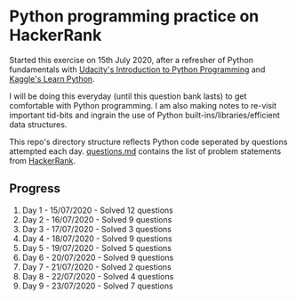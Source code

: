 # Python programming practice on HackerRank

Started this exercise on 15th July 2020, after a refresher of Python fundamentals with [Udacity's Introduction to Python Programming](https://www.udacity.com/course/introduction-to-python--ud1110) and [Kaggle's Learn Python](https://www.kaggle.com/learn/python).

I will be doing this everyday (until this question bank lasts) to get comfortable with Python programming. I am also making notes to re-visit important tid-bits and ingrain the use of Python built-ins/libraries/efficient data structures.

This repo's directory structure reflects Python code seperated by questions attempted each day. [questions.md](questions.md) contains the list of problem statements from [HackerRank](https://www.hackerrank.com/domains/python).

## Progress

1. Day 1 - 15/07/2020 - Solved 12 questions
2. Day 2 - 16/07/2020 - Solved 9 questions
3. Day 3 - 17/07/2020 - Solved 3 questions
4. Day 4 - 18/07/2020 - Solved 9 questions
5. Day 5 - 19/07/2020 - Solved 5 questions
6. Day 6 - 20/07/2020 - Solved 9 questions
7. Day 7 - 21/07/2020 - Solved 2 questions
8. Day 8 - 22/07/2020 - Solved 4 questions
9. Day 9 - 23/07/2020 - Solved 7 questions
